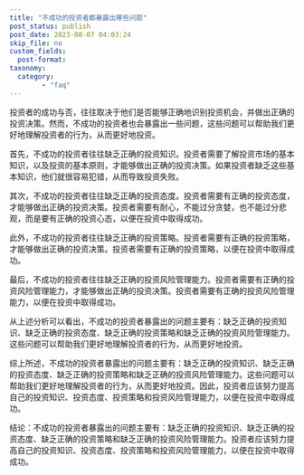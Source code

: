 ```yaml
---
title: "不成功的投资者都暴露出哪些问题"
post_status: publish
post_date: 2023-08-07 04:03:24
skip_file: no
custom_fields: 
  post-format: 
taxonomy:
  category:
        - "faq"
---
```


投资者的成功与否，往往取决于他们是否能够正确地识别投资机会，并做出正确的投资决策。然而，不成功的投资者也会暴露出一些问题，这些问题可以帮助我们更好地理解投资者的行为，从而更好地投资。

首先，不成功的投资者往往缺乏正确的投资知识。投资者需要了解投资市场的基本知识，以及投资的基本原则，才能够做出正确的投资决策。如果投资者缺乏这些基本知识，他们就很容易犯错，从而导致投资失败。

其次，不成功的投资者往往缺乏正确的投资态度。投资者需要有正确的投资态度，才能够做出正确的投资决策。投资者需要有耐心，不能过分贪婪，也不能过分悲观，而是要有正确的投资心态，以便在投资中取得成功。

此外，不成功的投资者往往缺乏正确的投资策略。投资者需要有正确的投资策略，才能够做出正确的投资决策。投资者需要有正确的投资策略，以便在投资中取得成功。

最后，不成功的投资者往往缺乏正确的投资风险管理能力。投资者需要有正确的投资风险管理能力，才能够做出正确的投资决策。投资者需要有正确的投资风险管理能力，以便在投资中取得成功。

从上述分析可以看出，不成功的投资者暴露出的问题主要有：缺乏正确的投资知识、缺乏正确的投资态度、缺乏正确的投资策略和缺乏正确的投资风险管理能力。这些问题可以帮助我们更好地理解投资者的行为，从而更好地投资。

综上所述，不成功的投资者暴露出的问题主要有：缺乏正确的投资知识、缺乏正确的投资态度、缺乏正确的投资策略和缺乏正确的投资风险管理能力。这些问题可以帮助我们更好地理解投资者的行为，从而更好地投资。因此，投资者应该努力提高自己的投资知识、投资态度、投资策略和投资风险管理能力，以便在投资中取得成功。

结论：不成功的投资者暴露出的问题主要有：缺乏正确的投资知识、缺乏正确的投资态度、缺乏正确的投资策略和缺乏正确的投资风险管理能力。投资者应该努力提高自己的投资知识、投资态度、投资策略和投资风险管理能力，以便在投资中取得成功。

